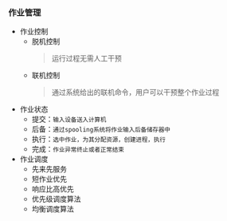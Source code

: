 ### 作业管理
+ 作业控制
  + 脱机控制
    > 运行过程无需人工干预
  + 联机控制
    > 通过系统给出的联机命令，用户可以干预整个作业过程
+ 作业状态
  + 提交：`输入设备送入计算机`
  + 后备：`通过spooling系统将作业输入后备储存器中`
  + 执行：`选中作业，为其分配资源，创建进程，执行`
  + 完成：`作业异常终止或者正常结束`
+ 作业调度
  + 先来先服务
  + 短作业优先
  + 响应比高优先
  + 优先级调度算法
  + 均衡调度算法
